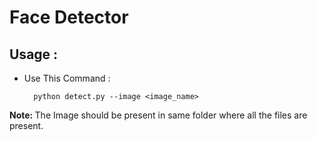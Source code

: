 # Face Detector

 <h2>Usage :</h2>
 <ul>
  <li>Use This Command :</li>
  
      python detect.py --image <image_name>
</ul>
  <p><b>Note: </b>The Image should be present in same folder where all the files are present.</p> 
<ul>
